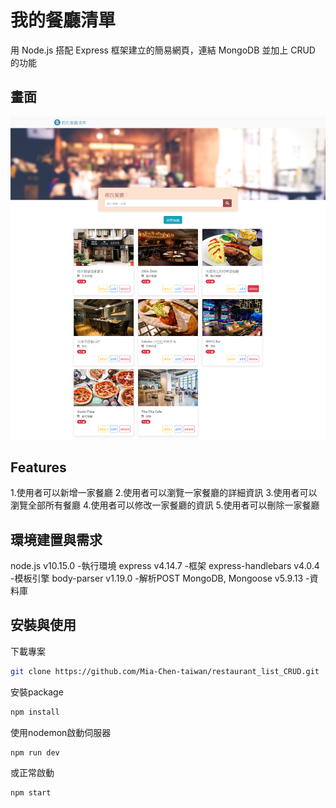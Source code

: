 # 我的餐廳清單

用 Node.js 搭配 Express 框架建立的簡易網頁，連結 MongoDB 並加上 CRUD 的功能

## 畫面

![網頁截圖](restaurant_list.png)

## Features

1.使用者可以新增一家餐廳
2.使用者可以瀏覽一家餐廳的詳細資訊
3.使用者可以瀏覽全部所有餐廳
4.使用者可以修改一家餐廳的資訊
5.使用者可以刪除一家餐廳

## 環境建置與需求

node.js v10.15.0 -執行環境 express v4.14.7 -框架 express-handlebars v4.0.4 -模板引擎 body-parser v1.19.0 -解析POST  MongoDB, Mongoose v5.9.13 -資料庫

## 安裝與使用

下載專案

```bash
git clone https://github.com/Mia-Chen-taiwan/restaurant_list_CRUD.git
```

安裝package

```bash
npm install
```

使用nodemon啟動伺服器

```bash
npm run dev
```

或正常啟動

```bash
npm start
```
